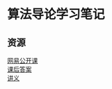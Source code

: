 # 算法导论学习笔记

## 资源
[网易公开课](http://open.163.com/newview/movie/courseintro?newurl=%2Fspecial%2Fopencourse%2Falgorithms.html)
<br/>
[课后答案](https://github.com/walkccc/CLRS/)
<br/>
[讲义](https://ocw.mit.edu/courses/electrical-engineering-and-computer-science/6-046j-introduction-to-algorithms-sma-5503-fall-2005/index.htm)
